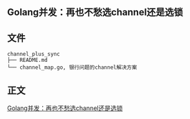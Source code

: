 Golang并发：再也不愁选channel还是选锁
------

## 文件

```
channel_plus_sync
├── README.md
└── channel_map.go, 银行问题的channel解决方案
``` 
## 正文

[Golang并发：再也不愁选channel还是选锁](https://github.com/Shitaibin/shitaibin.github.io/blob/hexo_resource/source/_posts/golang-channel-and-mutex.md)